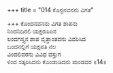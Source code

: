 +++
title = "014 ಕೊನ್ದನವನನು ವಿಗತ"

+++
ಕೊಂದನವನನು ವಿಗತ ಶಾಪನು  
ನಿಂದನಿದಿರಲಿ ಯಕ್ಷರೂಪಿನ  
ಲಂದಗಸ್ತ್ಯನ ಶಾಪ ವೃತ್ತಾಂತವನು ವಿವರಿಸಿದ   
ಬಂದನಲ್ಲಿಗೆ ಯಕ್ಷಪತಿ ನಲ  
ವಿಂದಲಿವರನು ವಿವಿಧ ವಸ್ತುಗ  
ಳಿಂದ ಸತ್ಕರಿಸಿದನು ಕೊಂಡಾಡಿದನು ಪಾಂಡವರ      ॥14॥